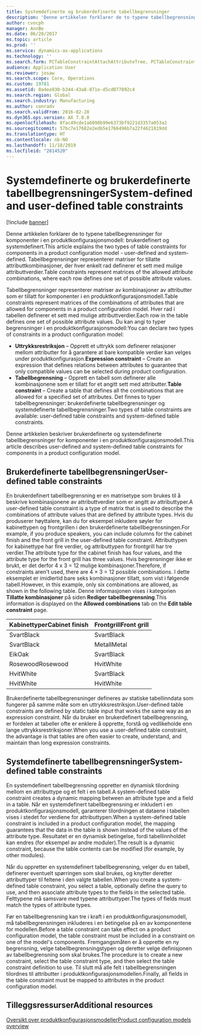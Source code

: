 ```yaml
---
title: Systemdefinerte og brukerdefinerte tabellbegrensninger
description: 'Denne artikkelen forklarer de to typene tabellbegrensninger for komponenter i en produktkonfigurasjonsmodell: brukerdefinert og systemdefinert. Tabellbegrensninger representerer matriser for tillatte attributtkombinasjoner, der hver enkelt rad definerer et sett med mulige attributtverdier.'
author: cvocph
manager: AnnBe
ms.date: 06/20/2017
ms.topic: article
ms.prod: ''
ms.service: dynamics-ax-applications
ms.technology: ''
ms.search.form: PCTableConstraintAttachAttributeTree, PCTableConstraintColumnSystem, PCTableConstraintContentUserDef, PCTableConstraintDefinition, PCTableConstraintWizard
audience: Application User
ms.reviewer: josaw
ms.search.scope: Core, Operations
ms.custom: 19781
ms.assetid: 0a4ea930-b344-43a8-871e-d5cd077892c4
ms.search.region: Global
ms.search.industry: Manufacturing
ms.author: conradv
ms.search.validFrom: 2016-02-28
ms.dyn365.ops.version: AX 7.0.0
ms.openlocfilehash: 8fac49cde1a6098b99e6373bf9221d3357a053a2
ms.sourcegitcommit: 57bc7e17682e2edb5e1766496b7a22f4621819dd
ms.translationtype: HT
ms.contentlocale: nb-NO
ms.lasthandoff: 11/18/2019
ms.locfileid: "2814520"
---
```

# <a name="system-defined-and-user-defined-table-constraints"></a><span data-ttu-id="daa4f-104">Systemdefinerte og brukerdefinerte tabellbegrensninger</span><span class="sxs-lookup"><span data-stu-id="daa4f-104">System-defined and user-defined table constraints</span></span>

[!include [banner](../includes/banner.md)]

<span data-ttu-id="daa4f-105">Denne artikkelen forklarer de to typene tabellbegrensninger for komponenter i en produktkonfigurasjonsmodell: brukerdefinert og systemdefinert.</span><span class="sxs-lookup"><span data-stu-id="daa4f-105">This article explains the two types of table constraints for components in a product configuration model -  user-defined and system-defined.</span></span> <span data-ttu-id="daa4f-106">Tabellbegrensninger representerer matriser for tillatte attributtkombinasjoner, der hver enkelt rad definerer et sett med mulige attributtverdier.</span><span class="sxs-lookup"><span data-stu-id="daa4f-106">Table constraints represent matrices of the allowed attribute combinations, where each row defines one set of possible attribute values.</span></span>

<span data-ttu-id="daa4f-107">Tabellbegrensninger representerer matriser av kombinasjoner av attributter som er tillatt for komponenter i en produktkonfigurasjonsmodell.</span><span class="sxs-lookup"><span data-stu-id="daa4f-107">Table constraints represent matrices of the combinations of attributes that are allowed for components in a product configuration model.</span></span> <span data-ttu-id="daa4f-108">Hver rad i tabellen definerer et sett med mulige attributtverdier.</span><span class="sxs-lookup"><span data-stu-id="daa4f-108">Each row in the table defines one set of possible attribute values.</span></span> <span data-ttu-id="daa4f-109">Du kan angi to typer begrensninger i en produktkonfigurasjonsmodell:</span><span class="sxs-lookup"><span data-stu-id="daa4f-109">You can declare two types of constraints in a product configuration model:</span></span>

-   <span data-ttu-id="daa4f-110">**Uttrykksrestriksjon** – Opprett et uttrykk som definerer relasjoner mellom attributter for å garantere at bare kompatible verdier kan velges under produktkonfigurasjon.</span><span class="sxs-lookup"><span data-stu-id="daa4f-110">**Expression constraint** – Create an expression that defines relations between attributes to guarantee that only compatible values can be selected during product configuration.</span></span>
-   <span data-ttu-id="daa4f-111">**Tabellbegrensning** – Opprett en tabell som definerer alle kombinasjonene som er tillatt for et angitt sett med attributter.</span><span class="sxs-lookup"><span data-stu-id="daa4f-111">**Table constraint** – Create a table that defines all the combinations that are allowed for a specified set of attributes.</span></span> <span data-ttu-id="daa4f-112">Det finnes to typer tabellbegrensninger: brukerdefinerte tabellbegrensninger og systemdefinerte tabellbegrensninger.</span><span class="sxs-lookup"><span data-stu-id="daa4f-112">Two types of table constraints are available: user-defined table constraints and system-defined table constraints.</span></span>

<span data-ttu-id="daa4f-113">Denne artikkelen beskriver brukerdefinerte og systemdefinerte tabellbegrensninger for komponenter i en produktkonfigurasjonsmodell.</span><span class="sxs-lookup"><span data-stu-id="daa4f-113">This article describes user-defined and system-defined table constraints for components in a product configuration model.</span></span>

## <a name="user-defined-table-constraints"></a><span data-ttu-id="daa4f-114">Brukerdefinerte tabellbegrensninger</span><span class="sxs-lookup"><span data-stu-id="daa4f-114">User-defined table constraints</span></span>
<span data-ttu-id="daa4f-115">En brukerdefinert tabellbegrensning er en matrisetype som brukes til å beskrive kombinasjonene av attributtverdier som er angitt av attributtyper.</span><span class="sxs-lookup"><span data-stu-id="daa4f-115">A user-defined table constraint is a type of matrix that is used to describe the combinations of attribute values that are defined by attribute types.</span></span> <span data-ttu-id="daa4f-116">Hvis du produserer høyttalere, kan du for eksempel inkludere søyler for kabinettypen og frontgrillen i den brukerdefinerte tabellbegrensningen.</span><span class="sxs-lookup"><span data-stu-id="daa4f-116">For example, if you produce speakers, you can include columns for the cabinet finish and the front grill in the user-defined table constraint.</span></span> <span data-ttu-id="daa4f-117">Attributtypen for kabinettype har fire verdier, og attributtypen for frontgrill har tre verdier.</span><span class="sxs-lookup"><span data-stu-id="daa4f-117">The attribute type for the cabinet finish has four values, and the attribute type for the front grill has three values.</span></span> <span data-ttu-id="daa4f-118">Hvis begrensninger ikke er brukt, er det derfor 4 x 3 = 12 mulige kombinasjoner.</span><span class="sxs-lookup"><span data-stu-id="daa4f-118">Therefore, if constraints aren't used, there are 4 × 3 = 12 possible combinations.</span></span> <span data-ttu-id="daa4f-119">I dette eksemplet er imidlertid bare seks kombinasjoner tillatt, som vist i følgende tabell.</span><span class="sxs-lookup"><span data-stu-id="daa4f-119">However, in this example, only six combinations are allowed, as shown in the following table.</span></span> <span data-ttu-id="daa4f-120">Denne informasjonen vises i kategorien **Tillatte kombinasjoner** på siden **Rediger tabellbegrensning**.</span><span class="sxs-lookup"><span data-stu-id="daa4f-120">This information is displayed on the **Allowed combinations** tab on the **Edit table constraint** page.</span></span>

| <span data-ttu-id="daa4f-121">Kabinettyper</span><span class="sxs-lookup"><span data-stu-id="daa4f-121">Cabinet finish</span></span> | <span data-ttu-id="daa4f-122">Frontgrill</span><span class="sxs-lookup"><span data-stu-id="daa4f-122">Front grill</span></span> |
|----------------|-------------|
| <span data-ttu-id="daa4f-123">Svart</span><span class="sxs-lookup"><span data-stu-id="daa4f-123">Black</span></span>          | <span data-ttu-id="daa4f-124">Svart</span><span class="sxs-lookup"><span data-stu-id="daa4f-124">Black</span></span>       |
| <span data-ttu-id="daa4f-125">Svart</span><span class="sxs-lookup"><span data-stu-id="daa4f-125">Black</span></span>          | <span data-ttu-id="daa4f-126">Metall</span><span class="sxs-lookup"><span data-stu-id="daa4f-126">Metal</span></span>       |
| <span data-ttu-id="daa4f-127">Eik</span><span class="sxs-lookup"><span data-stu-id="daa4f-127">Oak</span></span>            | <span data-ttu-id="daa4f-128">Svart</span><span class="sxs-lookup"><span data-stu-id="daa4f-128">Black</span></span>       |
| <span data-ttu-id="daa4f-129">Rosewood</span><span class="sxs-lookup"><span data-stu-id="daa4f-129">Rosewood</span></span>       | <span data-ttu-id="daa4f-130">Hvit</span><span class="sxs-lookup"><span data-stu-id="daa4f-130">White</span></span>       |
| <span data-ttu-id="daa4f-131">Hvit</span><span class="sxs-lookup"><span data-stu-id="daa4f-131">White</span></span>          | <span data-ttu-id="daa4f-132">Svart</span><span class="sxs-lookup"><span data-stu-id="daa4f-132">Black</span></span>       |
| <span data-ttu-id="daa4f-133">Hvit</span><span class="sxs-lookup"><span data-stu-id="daa4f-133">White</span></span>          | <span data-ttu-id="daa4f-134">Hvit</span><span class="sxs-lookup"><span data-stu-id="daa4f-134">White</span></span>       |

<span data-ttu-id="daa4f-135">Brukerdefinerte tabellbegrensninger defineres av statiske tabellinndata som fungerer på samme måte som en uttrykksrestriksjon.</span><span class="sxs-lookup"><span data-stu-id="daa4f-135">User-defined table constraints are defined by static table input that works the same way as an expression constraint.</span></span> <span data-ttu-id="daa4f-136">Når du bruker en brukerdefinert tabellbegrensning, er fordelen at tabeller ofte er enklere å opprette, forstå og vedlikeholde enn lange uttrykksrestriksjoner.</span><span class="sxs-lookup"><span data-stu-id="daa4f-136">When you use a user-defined table constraint, the advantage is that tables are often easier to create, understand, and maintain than long expression constraints.</span></span>

## <a name="system-defined-table-constraints"></a><span data-ttu-id="daa4f-137">Systemdefinerte tabellbegrensninger</span><span class="sxs-lookup"><span data-stu-id="daa4f-137">System-defined table constraints</span></span>
<span data-ttu-id="daa4f-138">En systemdefinert tabellbegrensning oppretter en dynamisk tilordning mellom en attributtype og et felt i en tabell.</span><span class="sxs-lookup"><span data-stu-id="daa4f-138">A system-defined table constraint creates a dynamic mapping between an attribute type and a field in a table.</span></span> <span data-ttu-id="daa4f-139">Når en systemdefinert tabellbegrensning er inkludert i en produktkonfigurasjonsmodell, garanterer tilordningen at dataene i tabellen vises i stedet for verdiene for attributtypen.</span><span class="sxs-lookup"><span data-stu-id="daa4f-139">When a system-defined table constraint is included in a product configuration model, the mapping guarantees that the data in the table is shown instead of the values of the attribute type.</span></span> <span data-ttu-id="daa4f-140">Resultatet er en dynamisk betingelse, fordi tabellinnholdet kan endres (for eksempel av andre moduler).</span><span class="sxs-lookup"><span data-stu-id="daa4f-140">The result is a dynamic constraint, because the table contents can be modified (for example, by other modules).</span></span>  

<span data-ttu-id="daa4f-141">Når du oppretter en systemdefinert tabellbegrensning, velger du en tabell, definerer eventuelt spørringen som skal brukes, og knytter deretter attributtyper til feltene i den valgte tabellen.</span><span class="sxs-lookup"><span data-stu-id="daa4f-141">When you create a system-defined table constraint, you select a table, optionally define the query to use, and then associate attribute types to the fields in the selected table.</span></span> <span data-ttu-id="daa4f-142">Felttypene må samsvare med typene attributtyper.</span><span class="sxs-lookup"><span data-stu-id="daa4f-142">The types of fields must match the types of attribute types.</span></span>  

<span data-ttu-id="daa4f-143">Før en tabellbegrensning kan tre i kraft i en produktkonfigurasjonsmodell, må tabellbegrensningen inkluderes i en betingelse på en av komponentene for modellen.</span><span class="sxs-lookup"><span data-stu-id="daa4f-143">Before a table constraint can take effect on a product configuration model, the table constraint must be included in a constraint on one of the model's components.</span></span> <span data-ttu-id="daa4f-144">Fremgangsmåten er å opprette en ny begrensning, velge tabellbegrensningstypen og deretter velge definisjonen av tabellbegrensning som skal brukes.</span><span class="sxs-lookup"><span data-stu-id="daa4f-144">The procedure is to create a new constraint, select the table constraint type, and then select the table constraint definition to use.</span></span> <span data-ttu-id="daa4f-145">Til slutt må alle felt i tabellbegrensningen tilordnes til attributter i produktkonfigurasjonsmodellen.</span><span class="sxs-lookup"><span data-stu-id="daa4f-145">Finally, all fields in the table constraint must be mapped to attributes in the product configuration model.</span></span>

<a name="additional-resources"></a><span data-ttu-id="daa4f-146">Tilleggsressurser</span><span class="sxs-lookup"><span data-stu-id="daa4f-146">Additional resources</span></span>
--------

[<span data-ttu-id="daa4f-147">Oversikt over produktkonfigurasjonsmodeller</span><span class="sxs-lookup"><span data-stu-id="daa4f-147">Product configuration models overview</span></span>](product-configuration-models.md)




